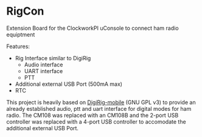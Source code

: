 # RigCon
Extension Board for the ClockworkPI uConsole to connect ham radio equiptment

Features:
- Rig Interface similar to DigiRig
    - Audio interface
    - UART interface
    - PTT
- Additional external USB Port (500mA max)
- RTC


This project is heavily based on [DigiRig-mobile](https://github.com/softcomplex/Digirig-Mobile) (GNU GPL v3) to provide an already established audio, ptt and uart interface for digital modes for ham radio. The CM108 was replaced with an CM108B and the 2-port USB controller was replaced with a 4-port USB controller to accomodate the additional external USB Port.
